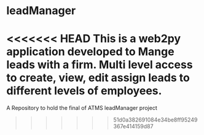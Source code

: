 # leadManager
<<<<<<< HEAD
This is a web2py application developed to Mange leads with a firm. Multi level access to create, view, edit assign leads to different levels of employees.
=======
A Repository to hold the final of ATMS leadManager project
>>>>>>> 51d0a382691084e34be8ff95249367e414159d87
